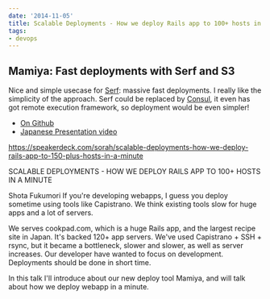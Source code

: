 ```yaml
---
date: '2014-11-05'
title: Scalable Deployments - How we deploy Rails app to 100+ hosts in a minute (Cookpad - JP)
tags:
- devops
---
```




## Mamiya: Fast deployments with Serf and S3


Nice and simple usecase for [Serf](https://www.serfdom.io/): massive fast deployments. I really like the simplicity of the approach. Serf could be replaced by [Consul](https://consul.io/), it even has got remote execution framework, so deployment would be even simpler!



  - [On Github](https://github.com/sorah/mamiya)
  - [Japanese Presentation video](http://rubykaigi.org/2014/presentation/S-ShotaFukumori)



<!--more-->


<script async class="speakerdeck-embed" data-id="b22712e0246e0132bddb12a238f45ab0" data-ratio="1.77777777777778" src="//speakerdeck.com/assets/embed.js"></script>

https://speakerdeck.com/sorah/scalable-deployments-how-we-deploy-rails-app-to-150-plus-hosts-in-a-minute


SCALABLE DEPLOYMENTS - HOW WE DEPLOY RAILS APP TO 100+ HOSTS IN A MINUTE

Shota Fukumori
If you're developing webapps, I guess you deploy sometime using tools like Capistrano. We think existing tools slow for huge apps and a lot of servers.

We serves cookpad.com, which is a huge Rails app, and the largest recipe site in Japan. It's backed 120+ app servers. We've used Capistrano + SSH + rsync, but it became a bottleneck, slower and slower, as well as server increases. Our developer have wanted to focus on development. Deployments should be done in short time.

In this talk I'll introduce about our new deploy tool Mamiya, and will talk about how we deploy webapp in a minute.
